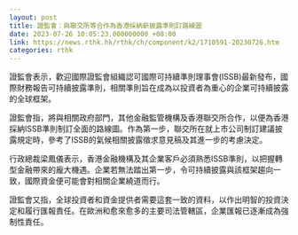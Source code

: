 ```yaml
---
layout: post
title: 證監會：與聯交所等合作為香港採納新披露準則訂路線圖
date: 2023-07-26 10:05:23.000000000 +08:00
link: https://news.rthk.hk/rthk/ch/component/k2/1710591-20230726.htm
categories: rthk
---
```


證監會表示，歡迎國際證監會組織認可國際可持續準則理事會(ISSB)最新發布，國際財務報告可持續披露準則，相關準則旨在成為以投資者為重心的企業可持續披露的全球框架。

證監會指，將與相關政府部門，其他金融監管機構及香港聯交所合作，以便為香港採納ISSB準則制訂全面的路線圖。作為第一步，聯交所在就上市公司制訂建議披露規定時，參考了ISSB的氣候相關披露徵求意見稿及其進一步的考慮決定。

行政總裁梁鳳儀表示，香港金融機構及其企業客戶必須熟悉ISSB準則，以把握轉型金融帶來的龐大機遇。企業若無法踏出第一步，令可持續披露與該框架趨向一致，國際資金便可能會對相關企業繞道而行。

證監會又指，全球投資者和資金提供者需要這套一致的資料，以作出明智的投資決定和履行匯報責任。在歐洲和愈來愈多的主要司法管轄區，企業匯報已逐漸成為強制性責任。
